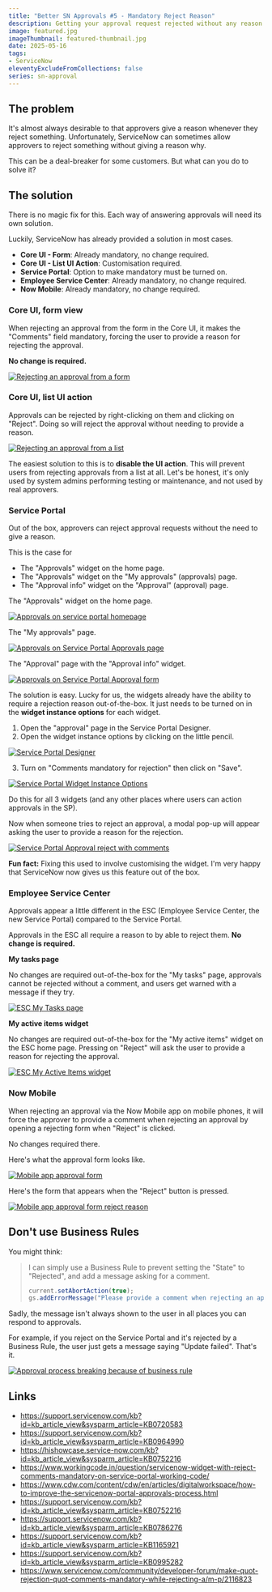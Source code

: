```yaml
---
title: "Better SN Approvals #5 - Mandatory Reject Reason"
description: Getting your approval request rejected without any reason feels terrible. Here's some times on how to force users to provide a reason when they are rejecting an approval request in ServiceNow.
image: featured.jpg
imageThumbnail: featured-thumbnail.jpg
date: 2025-05-16
tags:
- ServiceNow
eleventyExcludeFromCollections: false
series: sn-approval
---
```


## The problem 
It's almost always desirable to that approvers give a reason whenever they reject something. Unfortunately, ServiceNow can sometimes allow approvers to reject something without giving a reason why.

This can be a deal-breaker for some customers. But what can you do to solve it?

## The solution 
There is no magic fix for this. Each way of answering approvals will need its own solution. 

Luckily, ServiceNow has already provided a solution in most cases.

* **Core UI - Form**: Already mandatory, no change required.
* **Core UI - List UI Action**: Customisation required.
* **Service Portal**: Option to make mandatory must be turned on.
* **Employee Service Center**: Already mandatory, no change required.
* **Now Mobile**: Already mandatory, no change required.

### Core UI, form view 
When rejecting an approval from the form in the Core UI, it makes the "Comments" field mandatory, forcing the user to provide a reason for rejecting the approval. 

**No change is required.**

[![Rejecting an approval from a form](screenshot-core-ui-approval-form.png)](screenshot-core-ui-approval-form.png)

### Core UI, list UI action 
Approvals can be rejected by right-clicking on them and clicking on "Reject". Doing so will reject the approval without needing to provide a reason. 

[![Rejecting an approval from a list](screenshot-core-ui-approval-list.png)](screenshot-core-ui-approval-list.png)

The easiest solution to this is to **disable the UI action**. This will prevent users from rejecting approvals from a list at all. Let's be honest, it's only used by system admins performing testing or maintenance, and not used by real approvers. 

### Service Portal 
Out of the box, approvers can reject approval requests without the need to give a reason. 

This is the case for 
* The "Approvals" widget on the home page. 
* The "Approvals" widget on the "My approvals" (approvals) page. 
* The "Approval info" widget on the "Approval" (approval) page. 

The "Approvals" widget on the home page. 

[![Approvals on service portal homepage](screenshot-sp-homepage.png)](screenshot-sp-homepage.png)

The "My approvals" page. 

[![Approvals on Service Portal Approvals page](screenshot-sp-approvals.png)](screenshot-sp-approvals.png)

The "Approval" page with the "Approval info" widget. 

[![Approvals on Service Portal Approval form](screenshot-sp-approval.png)](screenshot-sp-approval.png)

The solution is easy. Lucky for us, the widgets already have the ability to require a rejection reason out-of-the-box. It just needs to be turned on in the **widget instance options** for each widget. 

1. Open the "approval" page in the Service Portal Designer. 
2. Open the widget instance options by clicking on the little pencil. 

[![Service Portal Designer](sp-form-designer.png)](sp-form-designer.png)

3. Turn on "Comments mandatory for rejection" then click on "Save". 

[![Service Portal Widget Instance Options](sp-widget-instance-options.png)](sp-widget-instance-options.png)

Do this for all 3 widgets (and any other places where users can action approvals in the SP). 

Now when someone tries to reject an approval, a modal pop-up will appear asking the user to provide a reason for the rejection. 

[![Service Portal Approval reject with comments](sp-approval-rejection.png)](sp-approval-rejection.png)

**Fun fact:** Fixing this used to involve customising the widget. I'm very happy that ServiceNow now gives us this feature out of the box. 

### Employee Service Center 
Approvals appear a little different in the ESC (Employee Service Center, the new Service Portal) compared to the Service Portal. 

Approvals in the ESC all require a reason to by able to reject them. **No change is required.**

**My tasks page** 

No changes are required out-of-the-box for the "My tasks" page, approvals cannot be rejected without a comment, and users get warned with a message if they try. 

[![ESC My Tasks page](esc-my-tasks.png)](esc-my-tasks.png)

**My active items widget** 

No changes are required out-of-the-box for the "My active items" widget on the ESC home page. Pressing on "Reject" will ask the user to provide a reason for rejecting the approval. 

[![ESC My Active Items widget](esc-my-active-items.png)](esc-my-active-items.png)

### Now Mobile 
When rejecting an approval via the Now Mobile app on mobile phones, it will force the approver to provide a comment when rejecting an approval by opening a rejecting form when "Reject" is clicked. 

No changes required there. 

Here's what the approval form looks like.  

[![Mobile app approval form](mobile-approval-form.jpeg)](mobile-approval-form.jpeg)

Here's the form that appears when the "Reject" button is pressed. 

[![Mobile app approval form reject reason](mobile-approval-reject-reason.jpeg)](mobile-approval-reject-reason.jpeg)

## Don't use Business Rules 
You might think: 

> I can simply use a Business Rule to prevent setting the "State" to "Rejected", and add a message asking for a comment. 
> ```js
> current.setAbortAction(true);
> gs.addErrorMessage("Please provide a comment when rejecting an approval");
> ``` 

Sadly, the message isn't always shown to the user in all places you can respond to approvals. 

For example, if you reject on the Service Portal and it's rejected by a Business Rule, the user just gets a message saying "Update failed". That's it. 

[![Approval process breaking because of business rule](business-rule-breaking-approval.png)](business-rule-breaking-approval.png)

## Links
* https://support.servicenow.com/kb?id=kb_article_view&sysparm_article=KB0720583
* https://support.servicenow.com/kb?id=kb_article_view&sysparm_article=KB0964990 
* https://hishowcase.service-now.com/kb?id=kb_article_view&sysparm_article=KB0752216 
* https://www.workingcode.in/question/servicenow-widget-with-reject-comments-mandatory-on-service-portal-working-code/ 
* https://www.cdw.com/content/cdw/en/articles/digitalworkspace/how-to-improve-the-servicenow-portal-approvals-process.html 
* https://support.servicenow.com/kb?id=kb_article_view&sysparm_article=KB0752216 
* https://support.servicenow.com/kb?id=kb_article_view&sysparm_article=KB0786276 
* https://support.servicenow.com/kb?id=kb_article_view&sysparm_article=KB1165921 
* https://support.servicenow.com/kb?id=kb_article_view&sysparm_article=KB0995282 
* https://www.servicenow.com/community/developer-forum/make-quot-rejection-quot-comments-mandatory-while-rejecting-a/m-p/2116823 
